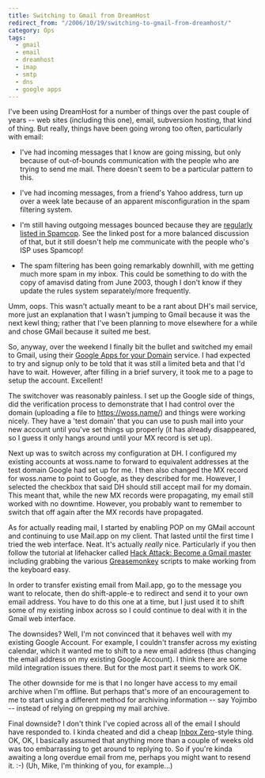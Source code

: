 ```yaml
---
title: Switching to Gmail from DreamHost
redirect_from: "/2006/10/19/switching-to-gmail-from-dreamhost/"
category: Ops
tags:
  - gmail
  - email
  - dreamhost
  - imap
  - smtp
  - dns
  - google apps
---
```

I've been using DreamHost for a number of things over the past couple of years -- web sites (including this one), email, subversion hosting, that kind of thing.  But really, things have been going wrong too often, particularly with email:

* I've had incoming messages that I know are going missing, but only because of out-of-bounds communication with the people who are trying to send me mail.  There doesn't seem to be a particular pattern to this.

* I've had incoming messages, from a friend's Yahoo address, turn up over a week late because of an apparent misconfiguration in the spam filtering system.

* I'm still having outgoing messages bounced because they are [regularly listed in Spamcop](/2006/07/17/outgoing-mail-grumps/).  See the linked post for a more balanced discussion of that, but it still doesn't help me communicate with the people who's ISP uses Spamcop!

* The spam filtering has been going remarkably downhill, with me getting much more spam in my inbox.  This could be something to do with the copy of amavisd dating from June 2003, though I don't know if they update the rules system separately/more frequently.

Umm, oops.  This wasn't actually meant to be a rant about DH's mail service, more just an explanation that I wasn't jumping to Gmail because it was the next kewl thing; rather that I've been planning to move elsewhere for a while and chose GMail because it suited me best.

So, anyway, over the weekend I finally bit the bullet and switched my email to Gmail, using their [Google Apps for your Domain](https://www.google.com/a/) service.  I had expected to try and signup only to be told that it was still a limited beta and that I'd have to wait.  However, after filling in a brief survery, it took me to a page to setup the account.  Excellent!

The switchover was reasonably painless.  I set up the Google side of things, did the verification process to demonstrate that I had control over the domain (uploading a file to <https://woss.name/>) and things were working nicely.  They have a 'test domain' that you can use to push mail into your new account until you've set things up properly (it has already disappeared, so I guess it only hangs around until your MX record is set up).

Next up was to switch across my configuration at DH.  I configured my existing accounts at woss.name to forward to equivalent addresses at the test domain Google had set up for me.  I then also changed the MX record for woss.name to point to Google, as they described for me.  However, I selected the checkbox that said DH should still accept mail for my domain.  This meant that, while the new MX records were propagating, my email still worked with no downtime.  However, you probably want to remember to switch that off again after the MX records have propagated.

As for actually reading mail, I started by enabling POP on my GMail account and continuing to use Mail.app on my client.  That lasted until the first time I tried the web interface.  Neat.  It's actually *really* nice.  Particularly if you then follow the tutorial at lifehacker called [Hack Attack: Become a Gmail master](http://www.lifehacker.com/software/gmail/hack-attack-become-a-gmail-master-161399.php) including grabbing the various [Greasemonkey](http://greasemonkey.mozdev.org/) scripts to make working from the keyboard easy.

In order to transfer existing email from Mail.app, go to the message you want to relocate, then do shift-apple-e to redirect and send it to your own email address.  You have to do this one at a time, but I just used it to shift some of my existing inbox across so I could continue to deal with it in the Gmail web interface.

The downsides?  Well, I'm not convinced that it behaves well with my existing Google Account.  For example, I couldn't transfer across my existing calendar, which it wanted me to shift to a new email address (thus changing the email address on my existing Google Account).  I think there are some mild integration issues there.  But for the most part it seems to work OK.

The other downside for me is that I no longer have access to my email archive when I'm offline.  But perhaps that's more of an encouragement to me to start using a different method for archiving information -- say Yojimbo -- instead of relying on grepping my mail archive.

Final downside?  I don't think I've copied across all of the email I should have responded to.  I kinda cheated and did a cheap [Inbox Zero](http://www.43folders.com/2006/03/13/inbox-zero/)-style thing.  OK, OK, I basically assumed that anything more than a couple of weeks old was too embarrassing to get around to replying to.  So if you're kinda awaiting a long overdue email from me, perhaps you might want to resend it. :-)  (Uh, Mike, I'm thinking of you, for example...)
